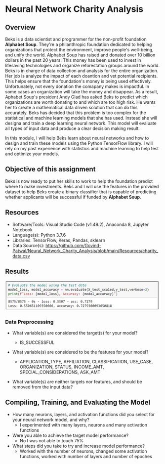 # Neural Network Charity Analysis

## Overview

Beks is a data scientist and programmer for the non-profit foundation **Alphabet Soup**. They're a philanthropic foundation dedicated to helping organizations that protect the environment, improve people's well-being, and unify the world. Alphabet Soup has raised and donated over 10 billion dollars in the past 20 years. This money has been used to invest in lifesaving technologies and organize reforestation groups around the world. Beks is in charge of data collection and analysis for the entire organization. Her job is analyze the impact of each doantion and vet potential recipients. This helps ensure that the  foundation's money is being used effectively. Unfortunately, not every donation the comapany makes is impactful. In some cases an organization will take the money and disappear. As a result, Aphabet Soup's president Andy Glad has asked Beks to predict which organizations are worth donating to and which are too high risk. He wants her to create a mathematical data driven solution that can do this accurately. Beks has decided that this problem is too complex for the statistical and machine learning models that she has used. Instead she will designa and train a deep learning neural network. This model will evaluate all types of input data and produce a clear decision making result. 

In this module, I will help Beks learn about neural networks and how to design and train these models using the Python TensorFlow library. I will rely on my past experience with statistics and machine learning to help test and optimize your models.

## Objective of this assignment
Beks is now ready to put her skills to work to help the foundation predict where to make investments. Beks and I will use the features in the provided dataset to help Beks create a binary classifier that is capable of predicting whether applicants will be successful if funded by **Alphabet Soup**.

## Resources
* Software/Tools: Visual Studio Code (v1.49.2), Anaconda 8, Jupyter Notebook
* Language(s): Python 3.7.6
* Libraries: TensorFlow, Keras, Pandas, sklearn
* Data Source(s): https://github.com/Govind-Patwal/Neural_Network_Charity_Analysis/blob/main/Resources/charity_data.csv

## Results
![](resources/Deliverable2.png)

### Data Preprocessing
* What variable(s) are considered the target(s) for your model?
    * IS_SUCCESSFUL
* What variable(s) are considered to be the features for your model?
    * APPLICATION_TYPE, AFFILIATION, CLASSIFICATION, USE_CASE, ORGANIZATION, STATUS, INCOME_AMT, SPECIAL_CONSIDERATIONS, ASK_AMT 

* What variable(s) are neither targets nor features, and should be removed from the input data?

## Compiling, Training, and Evaluating the Model
* How many neurons, layers, and activation functions did you select for your neural network model, and why?
    * I experimented with many layers, neurons and many activation functions
* Were you able to achieve the target model performance?
    * No I was not able to touch 75%
* What steps did you take to try and increase model performance?
    * Worked with the number of neurons, changed some activation functions, worked with number of layers and number of epoches
